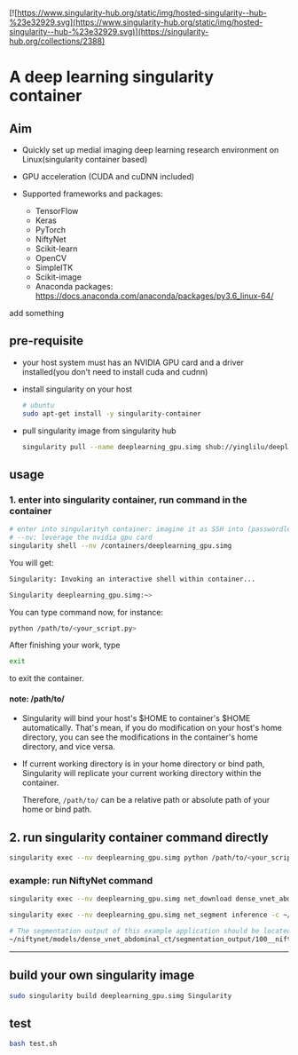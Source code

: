 
[![https://www.singularity-hub.org/static/img/hosted-singularity--hub-%23e32929.svg](https://www.singularity-hub.org/static/img/hosted-singularity--hub-%23e32929.svg)](https://singularity-hub.org/collections/2388)


# A deep learning singularity container

## Aim

- Quickly set up medial imaging deep learning research environment on Linux(singularity container based)
- GPU acceleration (CUDA and cuDNN included)
- Supported frameworks and packages:

    - TensorFlow
    - Keras
    - PyTorch
    - NiftyNet
    - Scikit-learn
    - OpenCV
    - SimpleITK
    - Scikit-image
    - Anaconda packages: https://docs.anaconda.com/anaconda/packages/py3.6_linux-64/

add something

## pre-requisite

- your host system must has an NVIDIA GPU card and a driver installed(you don't need to install cuda and cudnn)

- install singularity on your host

    ```bash
    # ubuntu
    sudo apt-get install -y singularity-container
    ```

- pull singularity image from singularity hub

    ```bash
    singularity pull --name deeplearning_gpu.simg shub://yinglilu/deeplearning_gpu_singularity:1.0.0
    ```

## usage

### 1. enter into singularity container, run command in the container

```bash
# enter into singularityh container: imagine it as SSH into (passwordless) another machine
# --nv: leverage the nvidia gpu card
singularity shell --nv /containers/deeplearning_gpu.simg
```

You will get:

```bash
Singularity: Invoking an interactive shell within container...

Singularity deeplearning_gpu.simg:~>
```

You can type command now, for instance:

```bash
python /path/to/<your_script.py>
```

After finishing your work, type

```bash
exit
```

to exit the container.

#### note: /path/to/

- Singularity will bind your host's $HOME to container's $HOME automatically. That's mean, if you do modification on your host's home directory, you can see the modifications in the container's home directory, and vice versa.

- If current working directory is in your home directory or bind path, Singularity will replicate your current working directory within the container.

    Therefore, `/path/to/` can be a relative path or absolute path of your home or bind path.

## 2. run singularity container command directly

```bash
singularity exec --nv deeplearning_gpu.simg python /path/to/<your_script.py>
```

### example: run NiftyNet command

```bash
singularity exec --nv deeplearning_gpu.simg net_download dense_vnet_abdominal_ct_model_zoo

singularity exec --nv deeplearning_gpu.simg net_segment inference -c ~/niftynet/extensions/dense_vnet_abdominal_ct/config.ini

# The segmentation output of this example application should be located at
~/niftynet/models/dense_vnet_abdominal_ct/segmentation_output/100__niftynet_out.nii.gz
```

---
## build your own singularity image

```bash
sudo singularity build deeplearning_gpu.simg Singularity
```

## test 

```bash
bash test.sh
```
